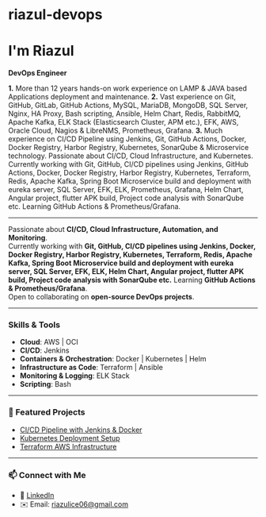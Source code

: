 # riazul-devops
# I'm Riazul  
**DevOps Engineer**

**1.** More than 12 years hands-on work experience on LAMP & JAVA based Applications deployment and maintenance.
**2.** Vast experience on Git, GitHub, GitLab, GitHub Actions, MySQL, MariaDB, MongoDB, SQL Server, Nginx, HA Proxy, Bash scripting, Ansible, Helm Chart, Redis, RabbitMQ, Apache Kafka, ELK Stack (Elasticsearch Cluster, APM etc.), EFK, AWS, Oracle Cloud, Nagios & LibreNMS, Prometheus, Grafana.
**3.** Much experience on CI/CD Pipeline using Jenkins, Git, GitHub Actions, Docker, Docker Registry, Harbor Registry, Kubernetes, SonarQube & Microservice technology.
Passionate about CI/CD, Cloud Infrastructure, and Kubernetes.  
Currently working with Git, GitHub, CI/CD pipelines using Jenkins, GitHub Actions, Docker, Docker Registry, Harbor Registry, Kubernetes, Terraform, Redis, Apache Kafka, Spring Boot Microservice build and deployment with eureka server, SQL Server, EFK, ELK, Prometheus, Grafana, Helm Chart, Angular project, flutter APK build, Project code analysis with SonarQube etc.
Learning GitHub Actions & Prometheus/Grafana.  

---

Passionate about **CI/CD, Cloud Infrastructure, Automation, and Monitoring**.  
Currently working with **Git, GitHub, CI/CD pipelines using Jenkins, Docker, Docker Registry, Harbor Registry, Kubernetes, Terraform, Redis, Apache Kafka, Spring Boot Microservice build and deployment with eureka server, SQL Server, EFK, ELK, Helm Chart, Angular project, flutter APK build, Project code analysis with SonarQube etc.**
Learning **GitHub Actions & Prometheus/Grafana**.  
Open to collaborating on **open-source DevOps projects**. 

---

### Skills & Tools
- **Cloud**: AWS | OCI  
- **CI/CD**: Jenkins
- **Containers & Orchestration**: Docker | Kubernetes | Helm  
- **Infrastructure as Code**: Terraform | Ansible 
- **Monitoring & Logging**: ELK Stack  
- **Scripting**: Bash 

---

### 🚀 Featured Projects
- [CI/CD Pipeline with Jenkins & Docker](https://github.com/yourusername/jenkins-docker-ci-cd)  
- [Kubernetes Deployment Setup](https://github.com/yourusername/k8s-deployment)  
- [Terraform AWS Infrastructure](https://github.com/yourusername/terraform-aws)  

---

### 📫 Connect with Me
- 💼 [LinkedIn](https://www.linkedin.com/in/riazul-islam-180598a8/)   
- ✉️ Email: riazulice06@gmail.com
